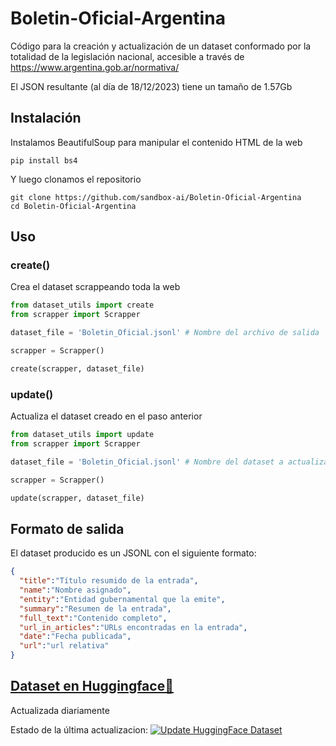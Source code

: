 # Boletin-Oficial-Argentina
Código para la creación y actualización de un dataset conformado por la totalidad de la legislación nacional, accesible a través de https://www.argentina.gob.ar/normativa/

El JSON resultante (al día de 18/12/2023) tiene un tamaño de 1.57Gb

## Instalación
Instalamos BeautifulSoup para manipular el contenido HTML de la web

```
pip install bs4
```

Y luego clonamos el repositorio

```
git clone https://github.com/sandbox-ai/Boletin-Oficial-Argentina
cd Boletin-Oficial-Argentina
```

## Uso

### create()
Crea el dataset scrappeando toda la web

```python
from dataset_utils import create
from scrapper import Scrapper

dataset_file = 'Boletin_Oficial.jsonl' # Nombre del archivo de salida

scrapper = Scrapper()

create(scrapper, dataset_file)
```

### update()
Actualiza el dataset creado en el paso anterior
```python
from dataset_utils import update
from scrapper import Scrapper

dataset_file = 'Boletin_Oficial.jsonl' # Nombre del dataset a actualizar

scrapper = Scrapper()

update(scrapper, dataset_file)
```

## Formato de salida

El dataset producido es un JSONL con el siguiente formato:

```json
{
  "title":"Título resumido de la entrada",
  "name":"Nombre asignado",
  "entity":"Entidad gubernamental que la emite",
  "summary":"Resumen de la entrada",
  "full_text":"Contenido completo",
  "url_in_articles":"URLs encontradas en la entrada",
  "date":"Fecha publicada",
  "url":"url relativa"
}
```

## [Dataset en Huggingface🤗](https://huggingface.co/datasets/marianbasti/boletin-oficial-argentina)
Actualizada diariamente

Estado de la última actualizacion: 
[![Update HuggingFace Dataset](https://github.com/sandbox-ai/Boletin-Oficial-Argentina/actions/workflows/update_hf_dataset.yml/badge.svg)](https://github.com/sandbox-ai/Boletin-Oficial-Argentina/actions/workflows/update_hf_dataset.yml)
